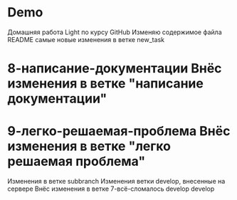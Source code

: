 # Demo
Домашняя работа Light по курсу GitHub
Изменяю содержимое файла README
самые новые изменения в ветке new_task

8-написание-документации
Внёс изменения в ветке "написание документации"
=======

9-легко-решаемая-проблема
Внёс изменения в ветке "легко решаемая проблема"
==============
Изменения в ветке subbranch
Изменения ветки develop, внесенные на сервере
Внёс изменения в ветке 7-всё-сломалось
develop
develop

